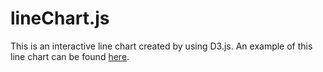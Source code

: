 # lineChart.js

This is an interactive line chart created by using D3.js. An example of this line chart can be found <a href='http://ycsu.pythonanywhere.com/project/16'>here</a>.
